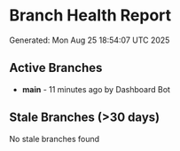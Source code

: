 # Branch Health Report
Generated: Mon Aug 25 18:54:07 UTC 2025

## Active Branches
- **main** - 11 minutes ago by Dashboard Bot

## Stale Branches (>30 days)
No stale branches found
